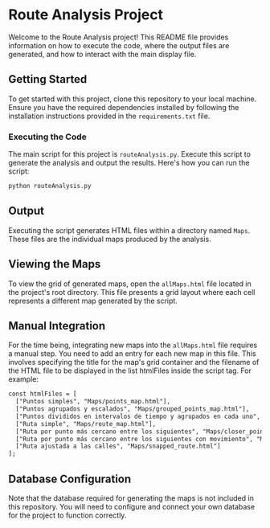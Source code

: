# Route Analysis Project

Welcome to the Route Analysis project! This README file provides information on how to execute the code, where the output files are generated, and how to interact with the main display file.

## Getting Started

To get started with this project, clone this repository to your local machine. Ensure you have the required dependencies installed by following the installation instructions provided in the `requirements.txt` file.

### Executing the Code

The main script for this project is `routeAnalysis.py`. Execute this script to generate the analysis and output the results. Here's how you can run the script:

```bash
python routeAnalysis.py
```

## Output

Executing the script generates HTML files within a directory named `Maps`. These files are the individual maps produced by the analysis.

## Viewing the Maps

To view the grid of generated maps, open the `allMaps.html` file located in the project's root directory. This file presents a grid layout where each cell represents a different map generated by the script.

## Manual Integration

For the time being, integrating new maps into the `allMaps.html` file requires a manual step. You need to add an entry for each new map in this file. This involves specifying the title for the map's grid container and the filename of the HTML file to be displayed in the list htmlFiles inside the script tag. For example:

```html
const htmlFiles = [
  ["Puntos simples", "Maps/points_map.html"],
  ["Puntos agrupados y escalados", "Maps/grouped_points_map.html"],
  ["Puntos divididos en intervalos de tiempo y agrupados en cada uno", "Maps/grouped_within_interval_points_map.html"],
  ["Ruta simple", "Maps/route_map.html"],
  ["Ruta por punto más cercano entre los siguientes", "Maps/closer_point_route.html"],
  ["Ruta por punto más cercano entre los siguientes con movimiento", "Maps/ant_path_route.html"],
  ["Ruta ajustada a las calles", "Maps/snapped_route.html"]
];
```

## Database Configuration

Note that the database required for generating the maps is not included in this repository. You will need to configure and connect your own database for the project to function correctly.

